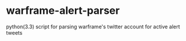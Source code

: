 warframe-alert-parser
=====================

python(3.3) script for parsing warframe's twitter account for active alert tweets
